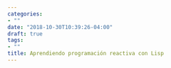 ```yaml
---
categories:
- ""
date: "2018-10-30T10:39:26-04:00"
draft: true
tags:
- ""
title: Aprendiendo programación reactiva con Lisp
---
```

